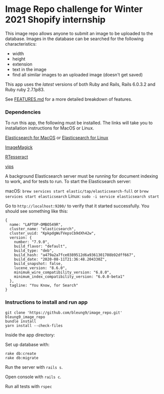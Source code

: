 # Image Repo challenge for Winter 2021 Shopify internship

This image repo allows anyone to submit an image to be uploaded to the database. Images in the database can be searched for the following characteristics:

- width
- height
- extension
- text in the image
- find all similar images to an uploaded image (doesn't get saved)

This app uses the _latest_ versions of both Ruby and Rails, Rails 6.0.3.2 and Ruby ruby 2.7.1p83.

See [FEATURES.md](/FEATURES.md) for a more detailed breakdown of features.

### Dependencies

To run this app, the following must be installed. The links will take you to installation instructions for MacOS or Linux.

[Elasticsearch for MacOS](https://www.elastic.co/guide/en/elasticsearch/reference/current/brew.html#brew) or [Elasticsearch for Linux](https://www.elastic.co/guide/en/elasticsearch/reference/current/deb.html)

[ImageMagick](https://imagemagick.org/script/download.php)

[RTesseract](https://github.com/tesseract-ocr/tesseract/wiki)

[vips](https://github.com/Nakilon/dhash-vips)

A background Elasticsearch server must be running for document indexing to work, and for tests to run. To start the Elasticsearch server:

macOS: `brew services start elastic/tap/elasticsearch-full` or `brew services start elasticsearch`
Linux: `sudo -i service elasticsearch start`

Go to `http://localhost:9200/` to verify that it started successfully. You should see something like this:

```
{
  name: "LAPTOP-OMBO549R",
  cluster_name: "elasticsearch",
  cluster_uuid: "KpkpdgWuTVepsCb9dXh42w",
  version: {
    number: "7.9.0",
    build_flavor: "default",
    build_type: "deb",
    build_hash: "a479a2a7fce0389512d6a9361301708b92dff667",
    build_date: "2020-08-11T21:36:48.204330Z",
    build_snapshot: false,
    lucene_version: "8.6.0",
    minimum_wire_compatibility_version: "6.8.0",
    minimum_index_compatibility_version: "6.0.0-beta1"
  },
  tagline: "You Know, for Search"
}
```

### Instructions to install and run app

```
git clone 'https://github.com/bleung9/image_repo.git' bleung9_image_repo
bundle install
yarn install --check-files

```

Inside the app directory:

Set up database with:
```
rake db:create
rake db:migrate
```

Run the server with `rails s`.

Open console with `rails c`.

Run all tests with `rspec`
